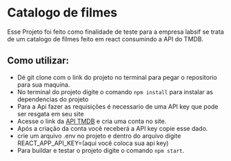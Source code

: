 # Catalogo de filmes
Esse Projeto foi feito como finalidade de teste para a empresa labsif se trata de um catalogo de filmes feito em react consumindo a API do TMDB.

## Como utilizar: 
* Dé git clone com o link do projeto no terminal para pegar o repositorio para sua maquina.
* No terminal do projeto digite o comando `npm install` para instalar as dependencias do projeto
* Para a Api fazer as requisições é necessario de uma API key que pode ser resgata em seu site
* Acesse o link da [API TMDB](https://www.themoviedb.org/) e cria uma conta no site.
* Após a criação da conta você receberá a API key copie esse dado.
* crie um arquivo .env no projeto e dentro do arquivo digite REACT_APP_API_KEY=(aqui você coloca sua api key)
* Para buildar e testar o projeto digite o comando `npm start`.
